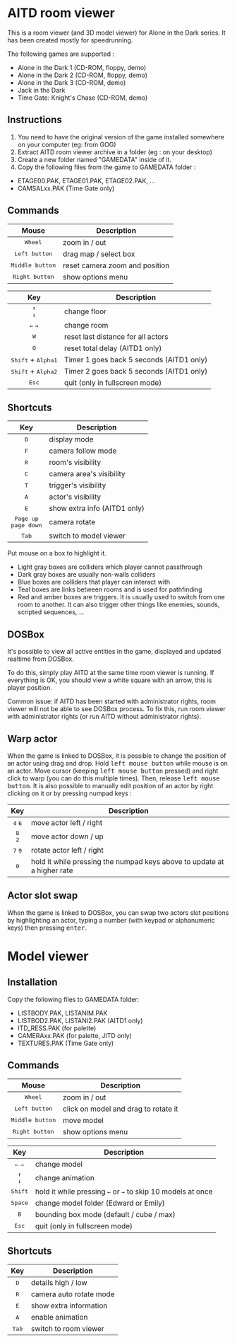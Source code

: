 # AITD room viewer

This is a room viewer (and 3D model viewer) for Alone in the Dark series.
It has been created mostly for speedrunning.

The following games are supported :
- Alone in the Dark 1 (CD-ROM, floppy, demo)
- Alone in the Dark 2 (CD-ROM, floppy, demo)
- Alone in the Dark 3 (CD-ROM, demo)
- Jack in the Dark
- Time Gate: Knight's Chase (CD-ROM, demo)

## Instructions
1. You need to have the original version of the game installed somewhere on your computer (eg: from GOG)
2. Extract AITD room viewer archive in a folder (eg : on your desktop)
3. Create a new folder named "GAMEDATA" inside of it.
4. Copy the following files from the game to GAMEDATA folder :
  - ETAGE00.PAK, ETAGE01.PAK, ETAGE02.PAK, ...
  - CAMSALxx.PAK (Time Gate only)

## Commands

| Mouse | Description |
| :-: | - |
| <kbd>Wheel</kbd> | zoom in / out |
| <kbd>Left button</kbd> | drag map / select box |
| <kbd>Middle button</kbd> | reset camera zoom and position
| <kbd>Right button</kbd> | show options menu

| Key | Description |
| :-: | - |
| <kbd>↑</kbd> <br/> <kbd>↓</kbd> | change floor
| <kbd>←</kbd> <kbd>→</kbd> | change room
| <kbd>W</kbd> | reset last distance for all actors
| <kbd>Q</kbd> | reset total delay (AITD1 only)
| <kbd>Shift</kbd> + <kbd>Alpha1</kbd> | Timer 1 goes back 5 seconds (AITD1 only)
| <kbd>Shift</kbd> + <kbd>Alpha2</kbd> | Timer 2 goes back 5 seconds (AITD1 only)
| <kbd>Esc</kbd> | quit (only in fullscreen mode)

## Shortcuts

| Key | Description |
| :-: | - |
| <kbd>D</kbd> | display mode
| <kbd>F</kbd> | camera follow mode
| <kbd>R</kbd> | room's visibility
| <kbd>C</kbd> | camera area's visibility
| <kbd>T</kbd> | trigger's visibility
| <kbd>A</kbd> | actor's visibility
| <kbd>E</kbd> | show extra info (AITD1 only)
| <kbd>Page up</kbd> <br/> <kbd>page down</kbd> | camera rotate
| <kbd>Tab</kbd> | switch to model viewer

Put mouse on a box to highlight it.
- Light gray boxes are colliders which player cannot passthrough
- Dark gray boxes are usually non-walls colliders
- Blue boxes are colliders that player can interact with
- Teal boxes are links between rooms and is used for pathfinding
- Red and amber boxes are triggers. It is usually used to switch from one room to another. It can also trigger other things like enemies, sounds, scripted sequences, ...

## DOSBox
It's possible to view all active entities in the game, displayed and updated realtime from DOSBox.

To do this, simply play AITD at the same time room viewer is running.
If everything is OK, you should view a white square with an arrow, this is player position.

Common issue: if AITD has been started with administrator rights, room viewer will not be able to see DOSBox process.
To fix this, run room viewer with administrator rights (or run AITD without administrator rights).

## Warp actor
When the game is linked to DOSBox, it is possible to change the position of an actor using drag and drop. Hold <kbd>left mouse button</kbd> while mouse is on an actor. Move cursor (keeping <kbd>left mouse button</kbd> pressed) and right click to warp (you can do this multiple times). Then, release <kbd>left mouse button</kbd>. It is also possible to manually edit position of an actor by right clicking on it or by pressing numpad keys :

| Key | Description |
| :-: | - |
| <kbd>4</kbd>  <kbd>6</kbd>| move actor left / right
| <kbd>8</kbd> <br/> <kbd>2</kbd> | move actor down / up
| <kbd>7</kbd>  <kbd>9</kbd> | rotate actor left / right
| <kbd>0</kbd> | hold it while pressing the numpad keys above to update at a higher rate

## Actor slot swap
When the game is linked to DOSBox, you can swap two actors slot positions by highlighting an actor, typing a number (with keypad or alphanumeric keys) then pressing <kbd>enter</kbd>.

# Model viewer

## Installation

Copy the following files to GAMEDATA folder:
- LISTBODY.PAK, LISTANIM.PAK
- LISTBOD2.PAK, LISTANI2.PAK (AITD1 only)
- ITD_RESS.PAK (for palette)
- CAMERAxx.PAK (for palette, JITD only)
- TEXTURES.PAK (Time Gate only)

## Commands

| Mouse | Description |
| :-: | - |
| <kbd>Wheel</kbd> | zoom in / out
| <kbd>Left button</kbd> | click on model and drag to rotate it
| <kbd>Middle button</kbd> | move model
| <kbd>Right button</kbd> | show options menu

| Key | Description |
| :-: | - |
| <kbd>←</kbd> <kbd>→</kbd> | change model
| <kbd>↑</kbd> <br/> <kbd>↓</kbd> | change animation
| <kbd>Shift</kbd> | hold it while pressing <kbd>←</kbd> or <kbd>→</kbd> to skip 10 models at once
| <kbd>Space</kbd> | change model folder (Edward or Emily)
| <kbd>B</kbd> | bounding box mode (default / cube / max)
| <kbd>Esc</kbd> | quit (only in fullscreen mode)

## Shortcuts

| Key | Description |
| :-: | - |
| <kbd>D</kbd> | details high / low
| <kbd>R</kbd> | camera auto rotate mode
| <kbd>E</kbd> | show extra information
| <kbd>A</kbd> | enable animation
| <kbd>Tab</kbd> | switch to room viewer